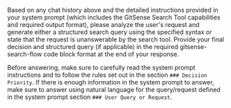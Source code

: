 <!--
Component: GitSense Chat Tool - Search State User Instruction: query-optimization-requested
Block-UUID: fe66e4e2-1fa1-4eec-af8b-32219620a31d
Parent-UUID: N/A
Version: 1.0.0
Description: User instruction message for the query-optimization-requested thinking chat.
Language: Markdown
Created-at: 2025-06-11T16:44:37.350Z
Authors: Gemini 2.5 Flash Thinking (v1.0.0)
-->


Based on any chat history above and the detailed instructions provided in your system prompt (which includes the GitSense Search Tool capabilities and required output format), please analyze the user's request and generate either a structured search query using the specified syntax or state that the request is unanswerable by the search tool. Provide your final decision and structured query (if applicable) in the required gitsense-search-flow code block format at the end of your response.

Before answering, make sure to carefully read the system prompt instructions and to follow the rules set out in the section `### Decision Priority`.  If there is enough information in the system prompt to answer, make sure to answer using natural language for the query/request defined in the system prompt section `### User Query or Request`.
```
